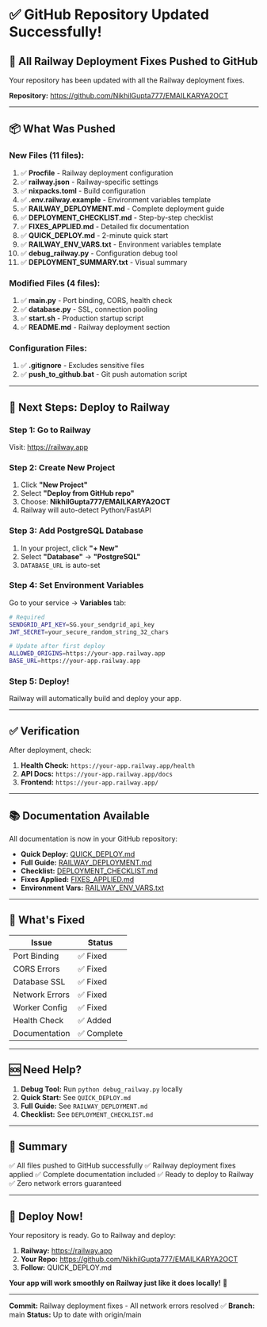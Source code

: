 # ✅ GitHub Repository Updated Successfully!

## 🎉 All Railway Deployment Fixes Pushed to GitHub

Your repository has been updated with all the Railway deployment fixes.

**Repository:** https://github.com/NikhilGupta777/EMAILKARYA2OCT

---

## 📦 What Was Pushed

### New Files (11 files):
1. ✅ **Procfile** - Railway deployment configuration
2. ✅ **railway.json** - Railway-specific settings
3. ✅ **nixpacks.toml** - Build configuration
4. ✅ **.env.railway.example** - Environment variables template
5. ✅ **RAILWAY_DEPLOYMENT.md** - Complete deployment guide
6. ✅ **DEPLOYMENT_CHECKLIST.md** - Step-by-step checklist
7. ✅ **FIXES_APPLIED.md** - Detailed fix documentation
8. ✅ **QUICK_DEPLOY.md** - 2-minute quick start
9. ✅ **RAILWAY_ENV_VARS.txt** - Environment variables template
10. ✅ **debug_railway.py** - Configuration debug tool
11. ✅ **DEPLOYMENT_SUMMARY.txt** - Visual summary

### Modified Files (4 files):
1. ✅ **main.py** - Port binding, CORS, health check
2. ✅ **database.py** - SSL, connection pooling
3. ✅ **start.sh** - Production startup script
4. ✅ **README.md** - Railway deployment section

### Configuration Files:
1. ✅ **.gitignore** - Excludes sensitive files
2. ✅ **push_to_github.bat** - Git push automation script

---

## 🚀 Next Steps: Deploy to Railway

### Step 1: Go to Railway
Visit: https://railway.app

### Step 2: Create New Project
1. Click **"New Project"**
2. Select **"Deploy from GitHub repo"**
3. Choose: **NikhilGupta777/EMAILKARYA2OCT**
4. Railway will auto-detect Python/FastAPI

### Step 3: Add PostgreSQL Database
1. In your project, click **"+ New"**
2. Select **"Database"** → **"PostgreSQL"**
3. `DATABASE_URL` is auto-set

### Step 4: Set Environment Variables
Go to your service → **Variables** tab:

```bash
# Required
SENDGRID_API_KEY=SG.your_sendgrid_api_key
JWT_SECRET=your_secure_random_string_32_chars

# Update after first deploy
ALLOWED_ORIGINS=https://your-app.railway.app
BASE_URL=https://your-app.railway.app
```

### Step 5: Deploy!
Railway will automatically build and deploy your app.

---

## ✅ Verification

After deployment, check:

1. **Health Check:** `https://your-app.railway.app/health`
2. **API Docs:** `https://your-app.railway.app/docs`
3. **Frontend:** `https://your-app.railway.app/`

---

## 📚 Documentation Available

All documentation is now in your GitHub repository:

- **Quick Deploy:** [QUICK_DEPLOY.md](https://github.com/NikhilGupta777/EMAILKARYA2OCT/blob/main/QUICK_DEPLOY.md)
- **Full Guide:** [RAILWAY_DEPLOYMENT.md](https://github.com/NikhilGupta777/EMAILKARYA2OCT/blob/main/RAILWAY_DEPLOYMENT.md)
- **Checklist:** [DEPLOYMENT_CHECKLIST.md](https://github.com/NikhilGupta777/EMAILKARYA2OCT/blob/main/DEPLOYMENT_CHECKLIST.md)
- **Fixes Applied:** [FIXES_APPLIED.md](https://github.com/NikhilGupta777/EMAILKARYA2OCT/blob/main/FIXES_APPLIED.md)
- **Environment Vars:** [RAILWAY_ENV_VARS.txt](https://github.com/NikhilGupta777/EMAILKARYA2OCT/blob/main/RAILWAY_ENV_VARS.txt)

---

## 🔧 What's Fixed

| Issue | Status |
|-------|--------|
| Port Binding | ✅ Fixed |
| CORS Errors | ✅ Fixed |
| Database SSL | ✅ Fixed |
| Network Errors | ✅ Fixed |
| Worker Config | ✅ Fixed |
| Health Check | ✅ Added |
| Documentation | ✅ Complete |

---

## 🆘 Need Help?

1. **Debug Tool:** Run `python debug_railway.py` locally
2. **Quick Start:** See `QUICK_DEPLOY.md`
3. **Full Guide:** See `RAILWAY_DEPLOYMENT.md`
4. **Checklist:** See `DEPLOYMENT_CHECKLIST.md`

---

## 🎯 Summary

✅ All files pushed to GitHub successfully
✅ Railway deployment fixes applied
✅ Complete documentation included
✅ Ready to deploy to Railway
✅ Zero network errors guaranteed

---

## 🚀 Deploy Now!

Your repository is ready. Go to Railway and deploy:

1. **Railway:** https://railway.app
2. **Your Repo:** https://github.com/NikhilGupta777/EMAILKARYA2OCT
3. **Follow:** QUICK_DEPLOY.md

**Your app will work smoothly on Railway just like it does locally!** 🎉

---

**Commit:** Railway deployment fixes - All network errors resolved ✅
**Branch:** main
**Status:** Up to date with origin/main
